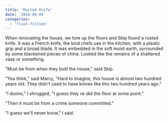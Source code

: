 ```yaml
---
title: 'Rusted Knife'
date: '2016-04-09'
categories:
  - 'flash-fiction'
---
```


When renovating the house, we tore up the floors and Skip found a rusted knife.
It was a French knife, the kind chefs use in the kitchen, with a plastic grip
and a broad blade. It was embedded in the soft moist earth, surrounded by some
blackened pieces of china. Looked like the remains of a shattered vase or
something.

"Must be from when they built the house," said Skip.

"You think," said Marcy, "Hard to imagine, this house is almost two hundred
years old. They didn't used to have knives like this two hundred years ago."

"I dunno," I shrugged, "I guess they re-did the floor at some point."

"Then it must be from a crime someone committed."

"I guess we'll never know," I said.
